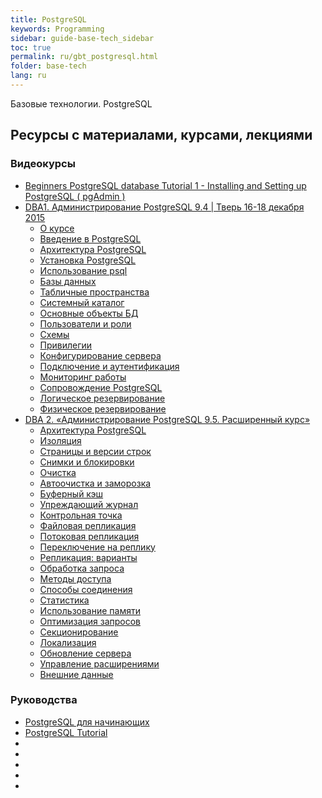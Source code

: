 ```yaml
---
title: PostgreSQL
keywords: Programming
sidebar: guide-base-tech_sidebar
toc: true
permalink: ru/gbt_postgresql.html
folder: base-tech
lang: ru
---
```


Базовые технологии.
PostgreSQL

## Ресурсы с материалами, курсами, лекциями
### Видеокурсы
* [Beginners PostgreSQL database Tutorial 1 - Installing and Setting up PostgreSQL ( pgAdmin )](https://www.youtube.com/watch?v=ghTksCsFBcI)
* [DBA1. Администрирование PostgreSQL 9.4 | Тверь 16-18 декабря 2015](https://www.youtube.com/playlist?list=PLaFqU3KCWw6KzGwUubZm-9-vKsi6vh5qC)
  * [О курсе](https://www.youtube.com/watch?v=h_GdEaF1Ymc&index=1&list=PLaFqU3KCWw6KzGwUubZm-9-vKsi6vh5qC&t=8s)
  * [Введение в PostgreSQL](https://www.youtube.com/watch?v=e2K_-uoqvaM&index=2&list=PLaFqU3KCWw6KzGwUubZm-9-vKsi6vh5qC)
  * [Архитектура PostgreSQL](https://www.youtube.com/watch?v=uha_uTmXslY&index=3&list=PLaFqU3KCWw6KzGwUubZm-9-vKsi6vh5qC)
  * [Установка PostgreSQL](https://www.youtube.com/watch?v=qjCNbv_xIDU&index=4&list=PLaFqU3KCWw6KzGwUubZm-9-vKsi6vh5qC)
  * [Использование psql](https://www.youtube.com/watch?v=6tFz298jxak&index=5&list=PLaFqU3KCWw6KzGwUubZm-9-vKsi6vh5qC)
  * [Базы данных](https://www.youtube.com/watch?v=mo-KgKNQ9fE&index=6&list=PLaFqU3KCWw6KzGwUubZm-9-vKsi6vh5qC)
  * [Табличные пространства](https://www.youtube.com/watch?v=oRqWOdaBia8&list=PLaFqU3KCWw6KzGwUubZm-9-vKsi6vh5qC&index=7)
  * [Системный каталог](https://www.youtube.com/watch?v=igE4pm1uhhQ&list=PLaFqU3KCWw6KzGwUubZm-9-vKsi6vh5qC&index=8)
  * [Основные объекты БД](https://www.youtube.com/watch?v=j-qNqXwkuzo&list=PLaFqU3KCWw6KzGwUubZm-9-vKsi6vh5qC&index=9)
  * [Пользователи и роли](https://www.youtube.com/watch?v=Asicqi0ewO8&index=10&list=PLaFqU3KCWw6KzGwUubZm-9-vKsi6vh5qC)
  * [Схемы](https://www.youtube.com/watch?v=F5A5F0T0xDs&list=PLaFqU3KCWw6KzGwUubZm-9-vKsi6vh5qC&index=11)
  * [Привилегии](https://www.youtube.com/watch?v=gNFLEXEj5HQ&list=PLaFqU3KCWw6KzGwUubZm-9-vKsi6vh5qC&index=12)
  * [Конфигурирование сервера](https://www.youtube.com/watch?v=Q_d8dJNshAg&index=13&list=PLaFqU3KCWw6KzGwUubZm-9-vKsi6vh5qC)
  * [Подключение и аутентификация](https://www.youtube.com/watch?v=BQcU2EFZTVc&list=PLaFqU3KCWw6KzGwUubZm-9-vKsi6vh5qC&index=14)
  * [Мониторинг работы](https://www.youtube.com/watch?v=Uhq_LSiHVIw&list=PLaFqU3KCWw6KzGwUubZm-9-vKsi6vh5qC&index=15)
  * [Сопровождение PostgreSQL](https://www.youtube.com/watch?v=A--R5Q3bNNM&index=16&list=PLaFqU3KCWw6KzGwUubZm-9-vKsi6vh5qC)
  * [Логическое резервирование](https://www.youtube.com/watch?v=LXC15K4pV0o&index=17&list=PLaFqU3KCWw6KzGwUubZm-9-vKsi6vh5qC)
  * [Физическое резервирование](https://www.youtube.com/watch?v=xWtuIwfdSH0&index=18&list=PLaFqU3KCWw6KzGwUubZm-9-vKsi6vh5qC)  
* [DBA 2. «Администрирование PostgreSQL 9.5. Расширенный курс»](https://www.youtube.com/playlist?list=PLaFqU3KCWw6JgufXBiW4dEB2-tDpmOXPH)
   * [Архитектура PostgreSQL](https://www.youtube.com/watch?v=iODeKnTD1kA&list=PLaFqU3KCWw6JgufXBiW4dEB2-tDpmOXPH)
   * [Изоляция](https://www.youtube.com/watch?v=QU2PVSnBGEY&list=PLaFqU3KCWw6JgufXBiW4dEB2-tDpmOXPH&index=2)
   * [Страницы и версии строк](https://www.youtube.com/watch?v=PTWk0SVKYOA&list=PLaFqU3KCWw6JgufXBiW4dEB2-tDpmOXPH&index=3)
   * [Снимки и блокировки](https://www.youtube.com/watch?v=4jQ2_pLt7E8&list=PLaFqU3KCWw6JgufXBiW4dEB2-tDpmOXPH&index=4)
   * [Очистка](https://www.youtube.com/watch?v=eoprQJW4fH0&index=5&list=PLaFqU3KCWw6JgufXBiW4dEB2-tDpmOXPH)
   * [Автоочистка и заморозка](https://www.youtube.com/watch?v=y_xfhmvJesI&list=PLaFqU3KCWw6JgufXBiW4dEB2-tDpmOXPH&index=6)
   * [Буферный кэш](https://www.youtube.com/watch?v=LHvNUrrHGsQ&index=7&list=PLaFqU3KCWw6JgufXBiW4dEB2-tDpmOXPH)
   * [Упреждающий журнал](https://www.youtube.com/watch?v=GghMySWRH48&list=PLaFqU3KCWw6JgufXBiW4dEB2-tDpmOXPH&index=8)
   * [Контрольная точка](https://www.youtube.com/watch?v=LGeva4__Jag&index=9&list=PLaFqU3KCWw6JgufXBiW4dEB2-tDpmOXPH)
   * [Файловая репликация](https://www.youtube.com/watch?v=NLZrAWLZgmU&list=PLaFqU3KCWw6JgufXBiW4dEB2-tDpmOXPH&index=10)
   * [Потоковая репликация](https://www.youtube.com/watch?v=jBqjltLgoDY&list=PLaFqU3KCWw6JgufXBiW4dEB2-tDpmOXPH&index=11)
   * [Переключение на реплику](https://www.youtube.com/watch?v=ZZNX1OVmrhM&list=PLaFqU3KCWw6JgufXBiW4dEB2-tDpmOXPH&index=12)
   * [Репликация: варианты](https://www.youtube.com/watch?v=TH_MzSKqoUQ&index=13&list=PLaFqU3KCWw6JgufXBiW4dEB2-tDpmOXPH)
   * [Обработка запроса](https://www.youtube.com/watch?v=7l0-VEDDbJo&list=PLaFqU3KCWw6JgufXBiW4dEB2-tDpmOXPH&index=14)
   * [Методы доступа](https://www.youtube.com/watch?v=lFeTYrqCEMw&list=PLaFqU3KCWw6JgufXBiW4dEB2-tDpmOXPH&index=15)
   * [Способы соединения](https://www.youtube.com/watch?v=6agSyZZmqpQ&index=16&list=PLaFqU3KCWw6JgufXBiW4dEB2-tDpmOXPH)
   * [Статистика](https://www.youtube.com/watch?v=rOtXfPEknZw&index=17&list=PLaFqU3KCWw6JgufXBiW4dEB2-tDpmOXPH)
   * [Использование памяти](https://www.youtube.com/watch?v=zMJLujgSu7s&list=PLaFqU3KCWw6JgufXBiW4dEB2-tDpmOXPH&index=18)
   * [Оптимизация запросов](https://www.youtube.com/watch?v=6qEQ0H3-olM&index=19&list=PLaFqU3KCWw6JgufXBiW4dEB2-tDpmOXPH)
   * [Секционирование](https://www.youtube.com/watch?v=iYy2B-pvKLA&index=20&list=PLaFqU3KCWw6JgufXBiW4dEB2-tDpmOXPH)
   * [Локализация](https://www.youtube.com/watch?v=LaD59hlRaMg&index=21&list=PLaFqU3KCWw6JgufXBiW4dEB2-tDpmOXPH)
   * [Обновление сервера](https://www.youtube.com/watch?v=owh41kBr4-o&index=22&list=PLaFqU3KCWw6JgufXBiW4dEB2-tDpmOXPH)
   * [Управление расширениями](https://www.youtube.com/watch?v=cRLLUr808Yk&index=23&list=PLaFqU3KCWw6JgufXBiW4dEB2-tDpmOXPH)
   * [Внешние данные](https://www.youtube.com/watch?v=M-51f8YrRpQ&list=PLaFqU3KCWw6JgufXBiW4dEB2-tDpmOXPH&index=24)
   

### Руководства
* [PostgreSQL для начинающих](https://postgrespro.ru/media/2016/07/14/PostgreSQL%20for%20Beginners%20v2i.pdf)
* [PostgreSQL Tutorial](http://www.tutorialspoint.com/postgresql/)
* []()
* []()
* []()
* []()
* []()
